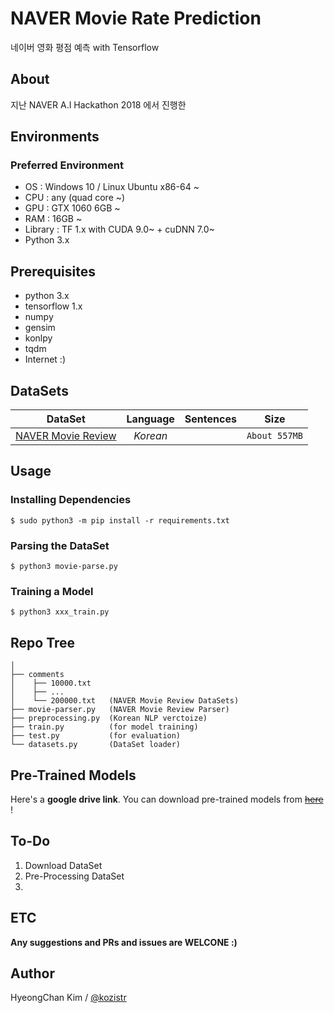 # NAVER Movie Rate Prediction
네이버 영화 평점 예측 with Tensorflow

## About

지난 NAVER A.I Hackathon 2018 에서 진행한

## Environments
### Preferred Environment
* OS  : Windows 10 / Linux Ubuntu x86-64 ~
* CPU : any (quad core ~)
* GPU : GTX 1060 6GB ~
* RAM : 16GB ~
* Library : TF 1.x with CUDA 9.0~ + cuDNN 7.0~
* Python 3.x

## Prerequisites
* python 3.x
* tensorflow 1.x
* numpy
* gensim
* konlpy
* tqdm
* Internet :)

## DataSets

| DataSet  |  Language  | Sentences | Size |
|:---:|:---:|:---:|:---:|
| [NAVER Movie Review](http://movie.naver.com) | *Korean* | ``` ``` | ```About 557MB``` | 

## Usage
### Installing Dependencies
    $ sudo python3 -m pip install -r requirements.txt
### Parsing the DataSet
    $ python3 movie-parse.py
### Training a Model
    $ python3 xxx_train.py

## Repo Tree
```
│
├── comments
│    ├── 10000.txt
│    ├── ...
│    └── 200000.txt   (NAVER Movie Review DataSets)
├── movie-parser.py   (NAVER Movie Review Parser)
├── preprocessing.py  (Korean NLP verctoize)
├── train.py          (for model training)
├── test.py           (for evaluation)
└── datasets.py       (DataSet loader)
```

## Pre-Trained Models

Here's a **google drive link**. You can download pre-trained models from [~~here~~]() !

## To-Do
1. Download DataSet
2. Pre-Processing DataSet
3. 


## ETC

**Any suggestions and PRs and issues are WELCONE :)**

## Author
HyeongChan Kim / [@kozistr](http://kozistr.tech)
